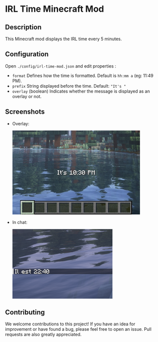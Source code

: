 # IRL Time Minecraft Mod

## Description

This Minecraft mod displays the IRL time every 5 minutes.

## Configuration

Open `./config/irl-time-mod.json` and edit properties :
* `format` Defines how the time is formatted. Default is `hh:mm a` (eg: 11:49 PM).
* `prefix` String displayed before the time. Default: `"It's "`
* `overlay` (boolean) Indicates whether the message is displayed as an overlay or not.

## Screenshots

* Overlay:

  ![irl-time-1.jpg](docs/irl-time-1.jpg)

* In chat:

  ![irl-time-1.jpg](docs/irl-time-2.png)

## Contributing

We welcome contributions to this project! If you have an idea for improvement or have found a bug, please feel free to open an issue. Pull requests are also greatly appreciated.